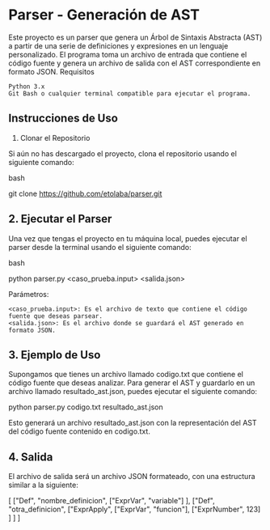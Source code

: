 # Parser - Generación de AST

Este proyecto es un parser que genera un Árbol de Sintaxis Abstracta (AST) a partir de una serie de definiciones y expresiones en un lenguaje personalizado. El programa toma un archivo de entrada que contiene el código fuente y genera un archivo de salida con el AST correspondiente en formato JSON.
Requisitos

    Python 3.x
    Git Bash o cualquier terminal compatible para ejecutar el programa.

## Instrucciones de Uso
1. Clonar el Repositorio

Si aún no has descargado el proyecto, clona el repositorio usando el siguiente comando:

bash

git clone https://github.com/etolaba/parser.git

## 2. Ejecutar el Parser

Una vez que tengas el proyecto en tu máquina local, puedes ejecutar el parser desde la terminal usando el siguiente comando:

bash

python parser.py <caso_prueba.input> <salida.json>

Parámetros:

    <caso_prueba.input>: Es el archivo de texto que contiene el código fuente que deseas parsear.
    <salida.json>: Es el archivo donde se guardará el AST generado en formato JSON.

## 3. Ejemplo de Uso

Supongamos que tienes un archivo llamado codigo.txt que contiene el código fuente que deseas analizar. Para generar el AST y guardarlo en un archivo llamado resultado_ast.json, puedes ejecutar el siguiente comando:

python parser.py codigo.txt resultado_ast.json

Esto generará un archivo resultado_ast.json con la representación del AST del código fuente contenido en codigo.txt.

## 4. Salida

El archivo de salida será un archivo JSON formateado, con una estructura similar a la siguiente:

[
  ["Def", "nombre_definicion",
    ["ExprVar", "variable"]
  ],
  ["Def", "otra_definicion",
    ["ExprApply",
      ["ExprVar", "funcion"],
      ["ExprNumber", 123]
    ]
  ]
]
